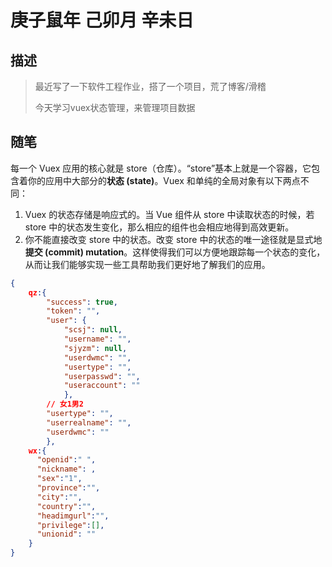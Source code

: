 # 庚子鼠年 己卯月 辛未日

## 描述

> 最近写了一下软件工程作业，搭了一个项目，荒了博客/滑稽
>
> 今天学习vuex状态管理，来管理项目数据

## 随笔

每一个 Vuex 应用的核心就是 store（仓库）。“store”基本上就是一个容器，它包含着你的应用中大部分的**状态 (state)**。Vuex 和单纯的全局对象有以下两点不同：

1. Vuex 的状态存储是响应式的。当 Vue 组件从 store 中读取状态的时候，若 store 中的状态发生变化，那么相应的组件也会相应地得到高效更新。
2. 你不能直接改变 store 中的状态。改变 store 中的状态的唯一途径就是显式地**提交 (commit) mutation**。这样使得我们可以方便地跟踪每一个状态的变化，从而让我们能够实现一些工具帮助我们更好地了解我们的应用。

```json
{
    qz:{
        "success": true,
        "token": "",
        "user": {
            "scsj": null,
            "username": "",
            "sjyzm": null,
            "userdwmc": "",
            "usertype": "",
            "userpasswd": "",
            "useraccount": ""
        	},
        // 女1男2
        "usertype": "",
        "userrealname": "",
        "userdwmc": ""
		},
    wx:{   
      "openid":" ",
      "nickname": ,
      "sex":"1",
      "province":"",
      "city":"",
      "country":"",
      "headimgurl":"",
      "privilege":[],
      "unionid": ""
    }
}
```

